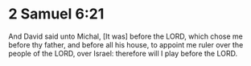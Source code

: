 # 2 Samuel 6:21

And David said unto Michal, [It was] before the LORD, which chose me before thy father, and before all his house, to appoint me ruler over the people of the LORD, over Israel: therefore will I play before the LORD.